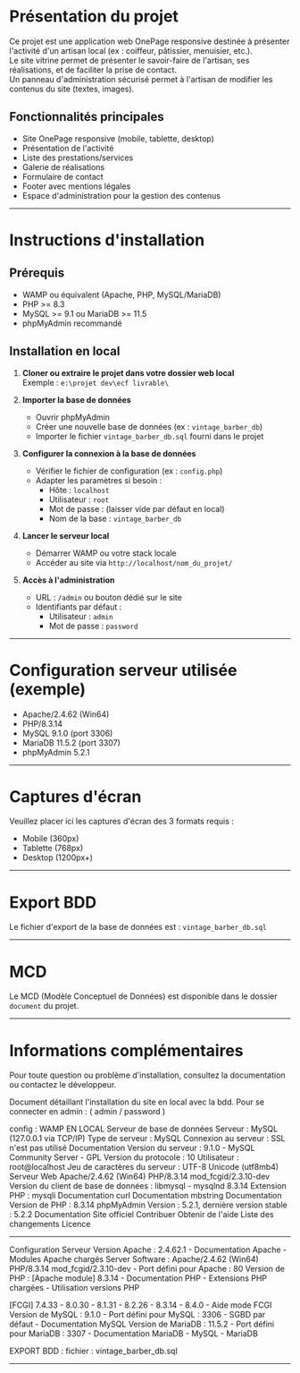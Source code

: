 # Présentation du projet

Ce projet est une application web OnePage responsive destinée à présenter l'activité d'un artisan local (ex : coiffeur, pâtissier, menuisier, etc.).  
Le site vitrine permet de présenter le savoir-faire de l'artisan, ses réalisations, et de faciliter la prise de contact.  
Un panneau d'administration sécurisé permet à l'artisan de modifier les contenus du site (textes, images).

## Fonctionnalités principales

- Site OnePage responsive (mobile, tablette, desktop)
- Présentation de l'activité
- Liste des prestations/services
- Galerie de réalisations
- Formulaire de contact
- Footer avec mentions légales
- Espace d'administration pour la gestion des contenus

---

# Instructions d'installation

## Prérequis

- WAMP ou équivalent (Apache, PHP, MySQL/MariaDB)
- PHP >= 8.3
- MySQL >= 9.1 ou MariaDB >= 11.5
- phpMyAdmin recommandé

## Installation en local

1. **Cloner ou extraire le projet dans votre dossier web local**  
   Exemple : `e:\projet dev\ecf livrable\`

2. **Importer la base de données**
   - Ouvrir phpMyAdmin
   - Créer une nouvelle base de données (ex : `vintage_barber_db`)
   - Importer le fichier `vintage_barber_db.sql` fourni dans le projet

3. **Configurer la connexion à la base de données**
   - Vérifier le fichier de configuration (ex : `config.php`)
   - Adapter les paramètres si besoin :
     - Hôte : `localhost`
     - Utilisateur : `root`
     - Mot de passe : (laisser vide par défaut en local)
     - Nom de la base : `vintage_barber_db`

4. **Lancer le serveur local**
   - Démarrer WAMP ou votre stack locale
   - Accéder au site via `http://localhost/nom_du_projet/`

5. **Accès à l'administration**
   - URL : `/admin` ou bouton dédié sur le site
   - Identifiants par défaut :  
     - Utilisateur : `admin`  
     - Mot de passe : `password`

---

# Configuration serveur utilisée (exemple)

- Apache/2.4.62 (Win64)
- PHP/8.3.14
- MySQL 9.1.0 (port 3306)
- MariaDB 11.5.2 (port 3307)
- phpMyAdmin 5.2.1

---

# Captures d'écran

Veuillez placer ici les captures d'écran des 3 formats requis :  
- Mobile (360px)
- Tablette (768px)
- Desktop (1200px+)

---

# Export BDD

Le fichier d'export de la base de données est : `vintage_barber_db.sql`

---

# MCD

Le MCD (Modèle Conceptuel de Données) est disponible dans le dossier `document` du projet.

---

# Informations complémentaires

Pour toute question ou problème d'installation, consultez la documentation ou contactez le développeur.

Document détaillant l'installation du site en local avec la bdd.
Pour se connecter en admin : ( admin / password )

config :
WAMP EN LOCAL
Serveur de base de données
Serveur : MySQL (127.0.0.1 via TCP/IP)
Type de serveur : MySQL
Connexion au serveur : SSL n'est pas utilisé Documentation
Version du serveur : 9.1.0 - MySQL Community Server - GPL
Version du protocole : 10
Utilisateur : root@localhost
Jeu de caractères du serveur : UTF-8 Unicode (utf8mb4)
Serveur Web
Apache/2.4.62 (Win64) PHP/8.3.14 mod_fcgid/2.3.10-dev
Version du client de base de données : libmysql - mysqlnd 8.3.14
Extension PHP : mysqli Documentation curl Documentation mbstring Documentation
Version de PHP : 8.3.14
phpMyAdmin
Version : 5.2.1, dernière version stable : 5.2.2
Documentation
Site officiel
Contribuer
Obtenir de l'aide
Liste des changements
Licence

-----------------------------------------------------------------------------------

Configuration Serveur
Version Apache :
2.4.62.1  - Documentation Apache - Modules Apache chargés
Server Software :
Apache/2.4.62 (Win64) PHP/8.3.14 mod_fcgid/2.3.10-dev - Port défini pour Apache : 80
Version de PHP :
[Apache module]  8.3.14 - Documentation PHP - Extensions PHP chargées - Utilisation versions PHP
 
[FCGI] 7.4.33 - 8.0.30 - 8.1.31 - 8.2.26 - 8.3.14 - 8.4.0 - Aide mode FCGI
Version de MySQL :
9.1.0 - Port défini pour MySQL : 3306 - SGBD par défaut -  Documentation MySQL
Version de MariaDB :
11.5.2 - Port défini pour MariaDB : 3307 -  Documentation MariaDB - MySQL - MariaDB

EXPORT BDD : fichier : vintage_barber_db.sql

-----------------------------------------------------------------------------------

